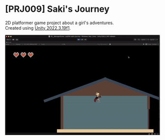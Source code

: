 # [PRJ009] Saki's Journey

2D platformer game project about a girl's adventures. </br>
Created using [Unity 2022.3.19f1](unityhub://2022.3.19f1/244b723c30a6).

![capture](./capture.gif)
